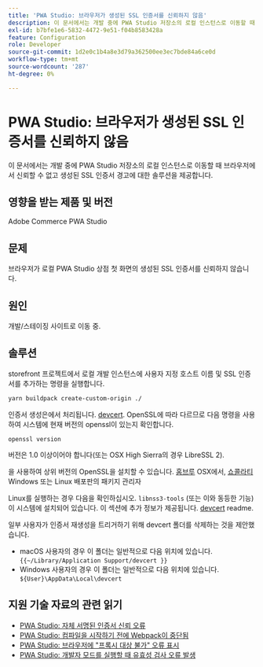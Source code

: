 ```yaml
---
title: 'PWA Studio: 브라우저가 생성된 SSL 인증서를 신뢰하지 않음'
description: 이 문서에서는 개발 중에 PWA Studio 저장소의 로컬 인스턴스로 이동할 때 브라우저에서 신뢰할 수 없고 생성된 SSL 인증서 경고에 대한 솔루션을 제공합니다.
exl-id: b7bfe1e6-5832-4472-9e51-f04b8583428a
feature: Configuration
role: Developer
source-git-commit: 1d2e0c1b4a8e3d79a362500ee3ec7bde84a6ce0d
workflow-type: tm+mt
source-wordcount: '287'
ht-degree: 0%

---
```


# PWA Studio: 브라우저가 생성된 SSL 인증서를 신뢰하지 않음

이 문서에서는 개발 중에 PWA Studio 저장소의 로컬 인스턴스로 이동할 때 브라우저에서 신뢰할 수 없고 생성된 SSL 인증서 경고에 대한 솔루션을 제공합니다.

## 영향을 받는 제품 및 버전

Adobe Commerce PWA Studio

## 문제

브라우저가 로컬 PWA Studio 상점 첫 화면의 생성된 SSL 인증서를 신뢰하지 않습니다.

## 원인

개발/스테이징 사이트로 이동 중.

## 솔루션

storefront 프로젝트에서 로컬 개발 인스턴스에 사용자 지정 호스트 이름 및 SSL 인증서를 추가하는 명령을 실행합니다.

```sh
yarn buildpack create-custom-origin ./
```

인증서 생성은에서 처리됩니다. [devcert](https://github.com/davewasmer/devcert). OpenSSL에 따라 다르므로 다음 명령을 사용하여 시스템에 현재 버전의 openssl이 있는지 확인합니다.

`openssl version`

버전은 1.0 이상이어야 합니다(또는 OSX High Sierra의 경우 LibreSSL 2).

을 사용하여 상위 버전의 OpenSSL을 설치할 수 있습니다. [홈브루](https://brew.sh/) OSX에서, [쇼콜라티](https://chocolatey.org/) Windows 또는 Linux 배포판의 패키지 관리자

Linux를 실행하는 경우 다음을 확인하십시오. `libnss3-tools` (또는 이와 동등한 기능)이 시스템에 설치되어 있습니다. 이 섹션에 추가 정보가 제공됩니다. [devcert](https://github.com/davewasmer/devcert#skipcertutil) readme.

일부 사용자가 인증서 재생성을 트리거하기 위해 devcert 폴더를 삭제하는 것을 제안했습니다.

* macOS 사용자의 경우 이 폴더는 일반적으로 다음 위치에 있습니다. `{{~/Library/Application Support/devcert }}`
* Windows 사용자의 경우 이 폴더는 일반적으로 다음 위치에 있습니다. `${User}\AppData\Local\devcert`

## 지원 기술 자료의 관련 읽기

* [PWA Studio: 자체 서명된 인증서 신뢰 오류](https://support.magento.com/hc/en-us/articles/360038973172)
* [PWA Studio: 컴파일을 시작하기 전에 Webpack이 중단됨](/help/troubleshooting/miscellaneous/pwa-studio-webpack-hangs-before-beginning-compilation.md)
* [PWA Studio: 브라우저에 &quot;프록시 대상 불가&quot; 오류 표시](/help/troubleshooting/miscellaneous/pwa-studio-browser-displays-cannot-proxy-to-error.md)
* [PWA Studio: 개발자 모드를 실행할 때 유효성 검사 오류 발생](/help/troubleshooting/miscellaneous/pwa-studio-validation-errors-when-running-developer-mode.md)
